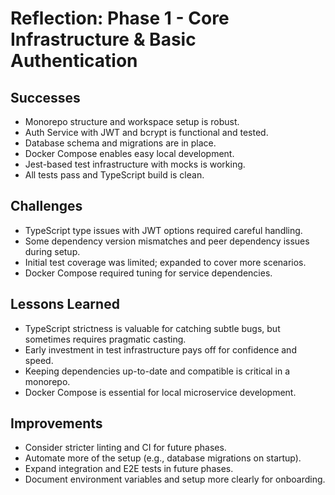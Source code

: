 # Reflection: Phase 1 - Core Infrastructure & Basic Authentication

## Successes
- Monorepo structure and workspace setup is robust.
- Auth Service with JWT and bcrypt is functional and tested.
- Database schema and migrations are in place.
- Docker Compose enables easy local development.
- Jest-based test infrastructure with mocks is working.
- All tests pass and TypeScript build is clean.

## Challenges
- TypeScript type issues with JWT options required careful handling.
- Some dependency version mismatches and peer dependency issues during setup.
- Initial test coverage was limited; expanded to cover more scenarios.
- Docker Compose required tuning for service dependencies.

## Lessons Learned
- TypeScript strictness is valuable for catching subtle bugs, but sometimes requires pragmatic casting.
- Early investment in test infrastructure pays off for confidence and speed.
- Keeping dependencies up-to-date and compatible is critical in a monorepo.
- Docker Compose is essential for local microservice development.

## Improvements
- Consider stricter linting and CI for future phases.
- Automate more of the setup (e.g., database migrations on startup).
- Expand integration and E2E tests in future phases.
- Document environment variables and setup more clearly for onboarding. 